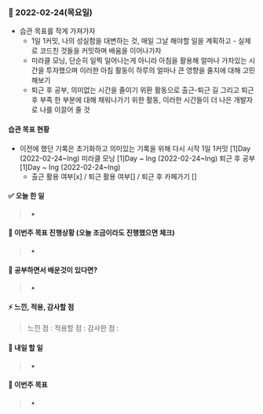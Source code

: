 ### 📆 2022-02-24(목요일)

- 습관 목표를 작게 가져가자
  - 1일 1커밋, 나의 성실함을 대변하는 것, 매일 그날 해야할 일을 계획하고 - 실제로 코드친 것들을 커밋하며 배움을 이어나가자
  - 미라클 모닝, 단순히 일찍 일어나는게 아니라 아침을 활용해 얼마나 가차있는 시간을 투자했으며 이러한 아침 활동이 하루의 얼마나 큰 영향을 줄지에 대해 고민해보기
  - 퇴근 후 공부, 의미없는 시간을 줄이기 위환 활동으로 출근-퇴근 길 그리고 퇴근 후 부족 한 부분에 대해 채워나가기 위한 활동, 이러한 시간들이 더 나은 개발자로 나를 이끌어 줄 것

#### 습관 목표 현황

- 이전에 했던 기록은 초기화하고 의미있는 기록을 위해 다시 시작
  1일 1커밋 [1]Day (2022-02-24~Ing)
  미라클 모닝 [1]Day ~ Ing (2022-02-24~Ing)
  퇴근 후 공부 [1]Day ~ Ing (2022-02-24~Ing)
  - 출근 활용 여부[x] / 퇴근 활용 여부[] / 퇴근 후 카페가기 []

#### ✅ 오늘 한 일

> -

#### 🐎 이번주 목표 진행상황 (오늘 조금이라도 진행했으면 체크)

> -

#### 🤔 공부하면서 배운것이 있다면?

> -

#### ⚡ 느낀, 적용, 감사할 점

> 느낀 점 :
> 적용할 점 :
> 감사한 점 :

#### 🚀 내일 할 일

> -

#### 🎯 이번주 목표

> -

